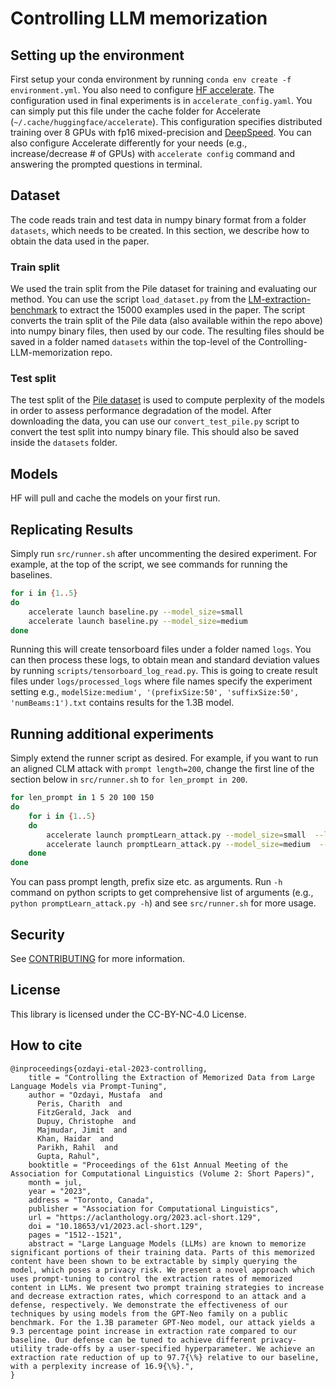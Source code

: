 
# Controlling LLM memorization

## Setting up the environment
First setup your conda environment by running `conda env create -f environment.yml`.
You also need to configure [HF accelerate](https://huggingface.co/docs/accelerate/index).
The configuration used in final experiments is in `accelerate_config.yaml`. You can simply
put this file under the cache folder for Accelerate (`~/.cache/huggingface/accelerate`).
This configuration specifies distributed training over 8 GPUs with fp16 mixed-precision and [DeepSpeed](https://github.com/microsoft/DeepSpeed).
You can also configure Accelerate differently for your needs (e.g., increase/decrease # of GPUs)
with `accelerate config` command and answering the prompted questions in terminal.


## Dataset
The code reads train and test data in numpy binary format from a folder `datasets`, which needs to be created. In this section, we describe how to obtain the data used in the paper.

### Train split
We used the train split from the Pile dataset for training and evaluating our method.
You can use the script `load_dataset.py` from the [LM-extraction-benchmark](https://github.com/google-research/lm-extraction-benchmark) to extract the 15000 examples used in the paper. The script converts the train split of the Pile data (also available within the repo above) into numpy binary files, then used by our code. The resulting files should be saved in a folder named `datasets` within the top-level of the Controlling-LLM-memorization repo.

### Test split
The test split of the [Pile dataset](https://pile.eleuther.ai/) is used to compute perplexity of the models in order to assess performance degradation of the model. After downloading the data, you can use our `convert_test_pile.py` script to convert the test split into numpy binary file. This should also be saved inside the `datasets` folder.

## Models
HF will pull and cache the models on your first run.

## Replicating Results
Simply run `src/runner.sh` after uncommenting the desired experiment. For example, at the top of the script, we see commands for running
the baselines.
```bash
for i in {1..5}
do
    accelerate launch baseline.py --model_size=small 
    accelerate launch baseline.py --model_size=medium
done
```
Running this will create tensorboard files under a folder named `logs`. You can then process
these logs, to obtain mean and standard deviation values by running `scripts/tensorboard_log_read.py`.
This is going to create result files under `logs/processed_logs` where file names specify the experiment setting 
e.g., `modelSize:medium', '(prefixSize:50', 'suffixSize:50', 'numBeams:1').txt` contains results for the 1.3B model.


## Running additional experiments
Simply extend the runner script as desired. For example, if you want to run an aligned CLM attack
with `prompt length=200`, change the first line of the section below in `src/runner.sh` to `for len_prompt in 200`.
```bash
for len_prompt in 1 5 20 100 150
do
    for i in {1..5}
    do
        accelerate launch promptLearn_attack.py --model_size=small  --len_prompt=$len_prompt
        accelerate launch promptLearn_attack.py --model_size=medium  --len_prompt=$len_prompt
    done
done
```
You can pass prompt length, prefix size etc. as arguments. Run `-h` command on python scripts to get comprehensive list
of arguments (e.g., `python promptLearn_attack.py -h`) and see `src/runner.sh` for more usage.


## Security

See [CONTRIBUTING](CONTRIBUTING.md#security-issue-notifications) for more information.

## License

This library is licensed under the CC-BY-NC-4.0 License.

## How to cite
```
@inproceedings{ozdayi-etal-2023-controlling,
    title = "Controlling the Extraction of Memorized Data from Large Language Models via Prompt-Tuning",
    author = "Ozdayi, Mustafa  and
      Peris, Charith  and
      FitzGerald, Jack  and
      Dupuy, Christophe  and
      Majmudar, Jimit  and
      Khan, Haidar  and
      Parikh, Rahil  and
      Gupta, Rahul",
    booktitle = "Proceedings of the 61st Annual Meeting of the Association for Computational Linguistics (Volume 2: Short Papers)",
    month = jul,
    year = "2023",
    address = "Toronto, Canada",
    publisher = "Association for Computational Linguistics",
    url = "https://aclanthology.org/2023.acl-short.129",
    doi = "10.18653/v1/2023.acl-short.129",
    pages = "1512--1521",
    abstract = "Large Language Models (LLMs) are known to memorize significant portions of their training data. Parts of this memorized content have been shown to be extractable by simply querying the model, which poses a privacy risk. We present a novel approach which uses prompt-tuning to control the extraction rates of memorized content in LLMs. We present two prompt training strategies to increase and decrease extraction rates, which correspond to an attack and a defense, respectively. We demonstrate the effectiveness of our techniques by using models from the GPT-Neo family on a public benchmark. For the 1.3B parameter GPT-Neo model, our attack yields a 9.3 percentage point increase in extraction rate compared to our baseline. Our defense can be tuned to achieve different privacy-utility trade-offs by a user-specified hyperparameter. We achieve an extraction rate reduction of up to 97.7{\%} relative to our baseline, with a perplexity increase of 16.9{\%}.",
}

```
